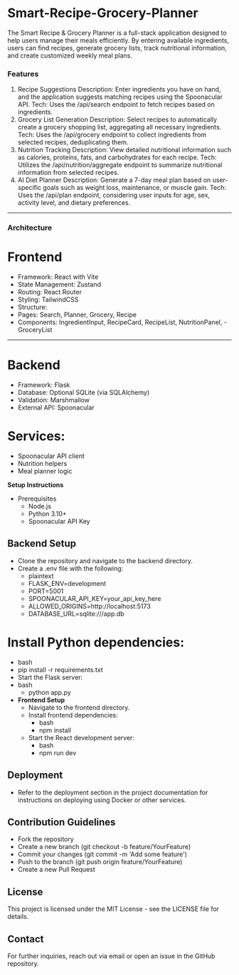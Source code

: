 # Smart-Recipe-Grocery-Planner
The Smart Recipe &amp; Grocery Planner is a full-stack application designed to help users manage their meals efficiently. By entering available ingredients, users can find recipes, generate grocery lists, track nutritional information, and create customized weekly meal plans.

### Features
1. Recipe Suggestions
Description: Enter ingredients you have on hand, and the application suggests matching recipes using the Spoonacular API.
Tech: Uses the /api/search endpoint to fetch recipes based on ingredients.
2. Grocery List Generation
Description: Select recipes to automatically create a grocery shopping list, aggregating all necessary ingredients.
Tech: Uses the /api/grocery endpoint to collect ingredients from selected recipes, deduplicating them.
3. Nutrition Tracking
Description: View detailed nutritional information such as calories, proteins, fats, and carbohydrates for each recipe.
Tech: Utilizes the /api/nutrition/aggregate endpoint to summarize nutritional information from selected recipes.
4. AI Diet Planner
Description: Generate a 7-day meal plan based on user-specific goals such as weight loss, maintenance, or muscle gain.
Tech: Uses the /api/plan endpoint, considering user inputs for age, sex, activity level, and dietary preferences.

---

### Architecture
# Frontend
- Framework: React with Vite
- State Management: Zustand
- Routing: React Router
- Styling: TailwindCSS
- Structure:
- Pages: Search, Planner, Grocery, Recipe
- Components: IngredientInput, RecipeCard, RecipeList, NutritionPanel, -GroceryList

---

# Backend
- Framework: Flask
- Database: Optional SQLite (via SQLAlchemy)
- Validation: Marshmallow
- External API: Spoonacular

# Services:
  - Spoonacular API client
  - Nutrition helpers
  - Meal planner logic

**Setup Instructions**
- Prerequisites
  - Node.js
  - Python 3.10+
  - Spoonacular API Key

Backend Setup
--
- Clone the repository and navigate to the backend directory.
- Create a .env file with the following:
  - plaintext
  - FLASK_ENV=development
  - PORT=5001
  - SPOONACULAR_API_KEY=your_api_key_here
  - ALLOWED_ORIGINS=http://localhost:5173
  - DATABASE_URL=sqlite:///app.db

# Install Python dependencies:
  - bash
  - pip install -r requirements.txt
- Start the Flask server:
- bash
  - python app.py
- **Frontend Setup**
  - Navigate to the frontend directory.
  - Install frontend dependencies:
    - bash
    - npm install
  - Start the React development server:
    - bash
    - npm run dev
    
Deployment
--
- Refer to the deployment section in the project documentation for instructions on deploying using Docker or other services.

Contribution Guidelines
--
- Fork the repository
- Create a new branch (git checkout -b feature/YourFeature)
- Commit your changes (git commit -m 'Add some feature')
- Push to the branch (git push origin feature/YourFeature)
- Create a new Pull Request

License
--
This project is licensed under the MIT License - see the LICENSE file for details.

Contact
--
For further inquiries, reach out via email or open an issue in the GitHub repository.
